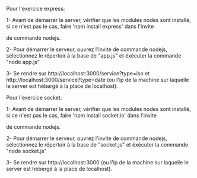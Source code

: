﻿Pour l'exercice express:


1- Avant de démarrer le server, vérifier que les modules nodes
sont installé, si ce n'est pas le cas, faire 'npm install express' dans l'invite

de commande nodejs.

2- Pour démarrer le serveur, ouvrez l'invite de commande nodejs,
sélectionnez le répertoir à la base de "app.js" et éxécuter la commande
"node app.js"

3- Se rendre sur http://localhost:3000/service?type=iso et 
http://localhost:3000/service?type=date (ou l'ip de la machine 
sur laquelle le server est 
hébergé à la place de localhost).



Pour l'exercice socket:


1- Avant de démarrer le server, vérifier que les modules nodes sont installé,
si ce n'est pas le cas, faire 'npm install socket.io' dans l'invite

de commande nodejs.

2- Pour démarrer le serveur, ouvrez l'invite de commande nodejs,
 sélectionnez le répertoir à la base de "socket.js" et éxécuter la commande
 "node socket.js"

3- Se rendre sur http://localhost:3000 (ou l'ip de la machine 
sur laquelle le server est hébergé à la place de localhost).
